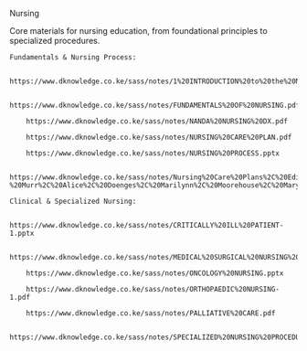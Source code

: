 Nursing

Core materials for nursing education, from foundational principles to specialized procedures.

    Fundamentals & Nursing Process:

        https://www.dknowledge.co.ke/sass/notes/1%20INTRODUCTION%20to%20the%20Nursing%20Process.pptx

        https://www.dknowledge.co.ke/sass/notes/FUNDAMENTALS%20OF%20NURSING.pdf

        https://www.dknowledge.co.ke/sass/notes/NANDA%20NURSING%20DX.pdf

        https://www.dknowledge.co.ke/sass/notes/NURSING%20CARE%20PLAN.pdf

        https://www.dknowledge.co.ke/sass/notes/NURSING%20PROCESS.pptx

        https://www.dknowledge.co.ke/sass/notes/Nursing%20Care%20Plans%2C%20Edition%209%20-%20Murr%2C%20Alice%2C%20Doenges%2C%20Marilynn%2C%20Moorehouse%2C%20Mary.pdf

    Clinical & Specialized Nursing:

        https://www.dknowledge.co.ke/sass/notes/CRITICALLY%20ILL%20PATIENT-1.pptx

        https://www.dknowledge.co.ke/sass/notes/MEDICAL%20SURGICAL%20NURSING%201.pdf

        https://www.dknowledge.co.ke/sass/notes/ONCOLOGY%20NURSING.pptx

        https://www.dknowledge.co.ke/sass/notes/ORTHOPAEDIC%20NURSING-1.pdf

        https://www.dknowledge.co.ke/sass/notes/PALLIATIVE%20CARE.pdf

        https://www.dknowledge.co.ke/sass/notes/SPECIALIZED%20NURSING%20PROCEDURES.ppt